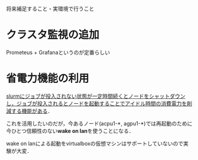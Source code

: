 将来補足すること・実環境で行うこと

# クラスタ監視の追加
Prometeus + Grafanaというのが定番らしい

# 省電力機能の利用
[slurmにジョブが投入されない状態が一定時間続くとノードをシャットダウンし，ジョブが投入されるとノードを起動することでアイドル時間の消費電力を削減する機能がある](https://slurm.schedmd.com/power_save.html)．  

これを活用したいのだが，今あるノード(acpu1-\*, agpu1-*\)では再起動のために今ひとつ信頼性のない**wake on lan**を使うことになる．

wake on lanによる起動をvirtualboxの仮想マシンはサポートしていないので実験が大変．

# 